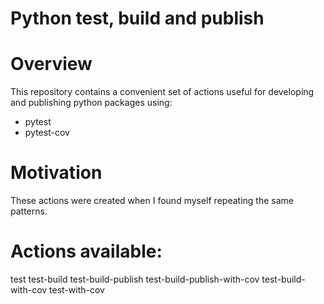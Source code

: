 # Python test, build and publish

# Overview

This repository contains a convenient set of actions useful for developing
and publishing python packages using:

- pytest
- pytest-cov


# Motivation

These actions were created when I found myself repeating the same patterns.

# Actions available:

test
test-build
test-build-publish
test-build-publish-with-cov
test-build-with-cov
test-with-cov
